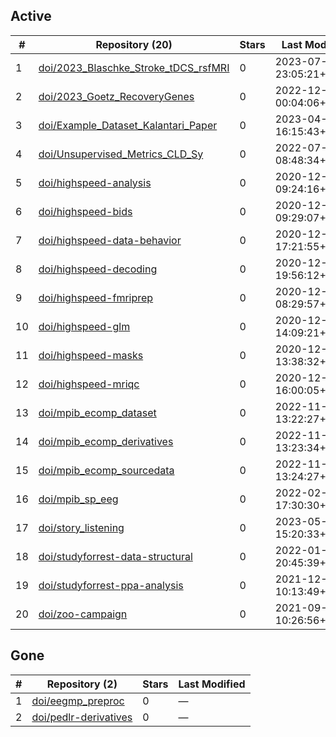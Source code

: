 ## Active
| # | Repository (20) | Stars | Last Modified |
| --- | --- | --- | --- |
| 1 | [doi/2023_Blaschke_Stroke_tDCS_rsfMRI](https://gin.g-node.org/doi/2023_Blaschke_Stroke_tDCS_rsfMRI) | 0 | 2023-07-17 23:05:21+00:00 |
| 2 | [doi/2023_Goetz_RecoveryGenes](https://gin.g-node.org/doi/2023_Goetz_RecoveryGenes) | 0 | 2022-12-28 00:04:06+00:00 |
| 3 | [doi/Example_Dataset_Kalantari_Paper](https://gin.g-node.org/doi/Example_Dataset_Kalantari_Paper) | 0 | 2023-04-19 16:15:43+00:00 |
| 4 | [doi/Unsupervised_Metrics_CLD_Sy](https://gin.g-node.org/doi/Unsupervised_Metrics_CLD_Sy) | 0 | 2022-07-19 08:48:34+00:00 |
| 5 | [doi/highspeed-analysis](https://gin.g-node.org/doi/highspeed-analysis) | 0 | 2020-12-09 09:24:16+00:00 |
| 6 | [doi/highspeed-bids](https://gin.g-node.org/doi/highspeed-bids) | 0 | 2020-12-08 09:29:07+00:00 |
| 7 | [doi/highspeed-data-behavior](https://gin.g-node.org/doi/highspeed-data-behavior) | 0 | 2020-12-07 17:21:55+00:00 |
| 8 | [doi/highspeed-decoding](https://gin.g-node.org/doi/highspeed-decoding) | 0 | 2020-12-07 19:56:12+00:00 |
| 9 | [doi/highspeed-fmriprep](https://gin.g-node.org/doi/highspeed-fmriprep) | 0 | 2020-12-10 08:29:57+00:00 |
| 10 | [doi/highspeed-glm](https://gin.g-node.org/doi/highspeed-glm) | 0 | 2020-12-09 14:09:21+00:00 |
| 11 | [doi/highspeed-masks](https://gin.g-node.org/doi/highspeed-masks) | 0 | 2020-12-08 13:38:32+00:00 |
| 12 | [doi/highspeed-mriqc](https://gin.g-node.org/doi/highspeed-mriqc) | 0 | 2020-12-07 16:00:05+00:00 |
| 13 | [doi/mpib_ecomp_dataset](https://gin.g-node.org/doi/mpib_ecomp_dataset) | 0 | 2022-11-22 13:22:27+00:00 |
| 14 | [doi/mpib_ecomp_derivatives](https://gin.g-node.org/doi/mpib_ecomp_derivatives) | 0 | 2022-11-22 13:23:34+00:00 |
| 15 | [doi/mpib_ecomp_sourcedata](https://gin.g-node.org/doi/mpib_ecomp_sourcedata) | 0 | 2022-11-22 13:24:27+00:00 |
| 16 | [doi/mpib_sp_eeg](https://gin.g-node.org/doi/mpib_sp_eeg) | 0 | 2022-02-02 17:30:30+00:00 |
| 17 | [doi/story_listening](https://gin.g-node.org/doi/story_listening) | 0 | 2023-05-22 15:20:33+00:00 |
| 18 | [doi/studyforrest-data-structural](https://gin.g-node.org/doi/studyforrest-data-structural) | 0 | 2022-01-14 20:45:39+00:00 |
| 19 | [doi/studyforrest-ppa-analysis](https://gin.g-node.org/doi/studyforrest-ppa-analysis) | 0 | 2021-12-18 10:13:49+00:00 |
| 20 | [doi/zoo-campaign](https://gin.g-node.org/doi/zoo-campaign) | 0 | 2021-09-10 10:26:56+00:00 |

## Gone
| # | Repository (2) | Stars | Last Modified |
| --- | --- | --- | --- |
| 1 | [doi/eegmp_preproc](https://gin.g-node.org/doi/eegmp_preproc) | 0 | — |
| 2 | [doi/pedlr-derivatives](https://gin.g-node.org/doi/pedlr-derivatives) | 0 | — |
